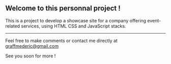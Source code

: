 ## Welcome to this personnal project ! 

This is a project to develop a showcase site for a company offering event-related services, using HTML CSS and JavaScript stacks.

---

Feel free to make comments or contact me directly at graffmederic@gmail.com

See you soon for more !